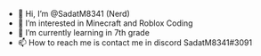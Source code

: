 - 👋 Hi, I’m @SadatM8341 (Nerd)
- 👀 I’m interested in Minecraft and Roblox Coding
- 🌱 I’m currently learning in 7th grade
- 📫 How to reach me is contact me in discord SadatM8341#3091

<!---
SadatM8341/SadatM8341 is a ✨ special ✨ repository because its `README.md` (this file) appears on your GitHub profile.
You can click the Preview link to take a look at your changes.
--->
